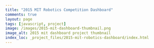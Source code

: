 ```yaml
---
title: "2015 MIT Robotics Competition Dashboard"
comments: true
layout: page
tags: [javascript, project]
image: /images/2015-mit-dashboard-thumbnail.png
image_alt: 2015 mit dashboard project thumbnail
index_loc: _project_files/2015-mit-robotics-dashboard/index.html
---
```

